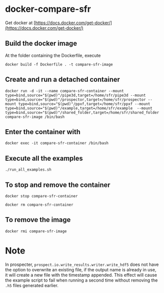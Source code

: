 
# docker-compare-sfr

Get docker at [https://docs.docker.com/get-docker/](https://docs.docker.com/get-docker/)

## Build the docker image
At the folder containing the Dockerfile, execute
```
docker build -f Dockerfile . -t compare-sfr-image
```

## Create and run a detached container

```
docker run -d -it --name compare-sfr-container --mount type=bind,source="$(pwd)"/pipe3d,target=/home/sfr/pipe3d --mount type=bind,source="$(pwd)"/prospector,target=/home/sfr/prospector --mount type=bind,source="$(pwd)"/ppxf,target=/home/sfr/ppxf --mount type=bind,source="$(pwd)"/example,target=/home/sfr/example  --mount type=bind,source="$(pwd)"/shared_folder,target=/home/sfr/shared_folder compare-sfr-image /bin/bash
```

## Enter the container with
```
docker exec -it compare-sfr-container /bin/bash
```

## Execute all the examples
```
./run_all_examples.sh
```

## To stop and remove the container
```
docker stop compare-sfr-container

docker rm compare-sfr-container
```

## To remove the image
```
docker rmi compare-sfr-image
```

# Note
In prospecter, `prospect.io.write_results.writer.write_hdf5` does not have the option to overwrite an existing file, if the output name is already in use, it will create a new file with the timestamp appended. This effect will cause the example script to fail when running a second time without removing the `.h5` files generated earlier.
